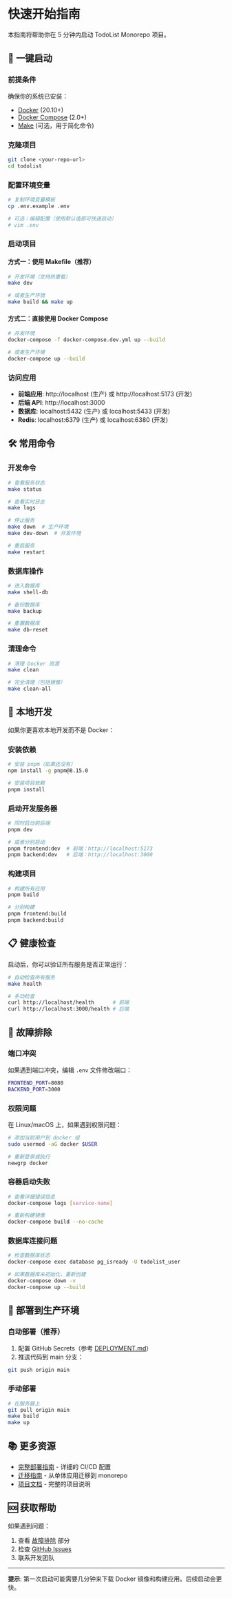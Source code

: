 # 快速开始指南

本指南将帮助你在 5 分钟内启动 TodoList Monorepo 项目。

## 🚀 一键启动

### 前提条件

确保你的系统已安装：
- [Docker](https://docs.docker.com/get-docker/) (20.10+)
- [Docker Compose](https://docs.docker.com/compose/install/) (2.0+)
- [Make](https://www.gnu.org/software/make/) (可选，用于简化命令)

### 克隆项目

```bash
git clone <your-repo-url>
cd todolist
```

### 配置环境变量

```bash
# 复制环境变量模板
cp .env.example .env

# 可选：编辑配置（使用默认值即可快速启动）
# vim .env
```

### 启动项目

#### 方式一：使用 Makefile（推荐）

```bash
# 开发环境（支持热重载）
make dev

# 或者生产环境
make build && make up
```

#### 方式二：直接使用 Docker Compose

```bash
# 开发环境
docker-compose -f docker-compose.dev.yml up --build

# 或者生产环境
docker-compose up --build
```

### 访问应用

- **前端应用**: http://localhost (生产) 或 http://localhost:5173 (开发)
- **后端 API**: http://localhost:3000
- **数据库**: localhost:5432 (生产) 或 localhost:5433 (开发)
- **Redis**: localhost:6379 (生产) 或 localhost:6380 (开发)

## 🛠️ 常用命令

### 开发命令

```bash
# 查看服务状态
make status

# 查看实时日志
make logs

# 停止服务
make down  # 生产环境
make dev-down  # 开发环境

# 重启服务
make restart
```

### 数据库操作

```bash
# 进入数据库
make shell-db

# 备份数据库
make backup

# 重置数据库
make db-reset
```

### 清理命令

```bash
# 清理 Docker 资源
make clean

# 完全清理（包括镜像）
make clean-all
```

## 🔧 本地开发

如果你更喜欢本地开发而不是 Docker：

### 安装依赖

```bash
# 安装 pnpm（如果还没有）
npm install -g pnpm@8.15.0

# 安装项目依赖
pnpm install
```

### 启动开发服务器

```bash
# 同时启动前后端
pnpm dev

# 或者分别启动
pnpm frontend:dev  # 前端：http://localhost:5173
pnpm backend:dev   # 后端：http://localhost:3000
```

### 构建项目

```bash
# 构建所有应用
pnpm build

# 分别构建
pnpm frontend:build
pnpm backend:build
```

## 📋 健康检查

启动后，你可以验证所有服务是否正常运行：

```bash
# 自动检查所有服务
make health

# 手动检查
curl http://localhost/health      # 前端
curl http://localhost:3000/health # 后端
```

## 🐛 故障排除

### 端口冲突

如果遇到端口冲突，编辑 `.env` 文件修改端口：

```bash
FRONTEND_PORT=8080
BACKEND_PORT=3000
```

### 权限问题

在 Linux/macOS 上，如果遇到权限问题：

```bash
# 添加当前用户到 docker 组
sudo usermod -aG docker $USER

# 重新登录或执行
newgrp docker
```

### 容器启动失败

```bash
# 查看详细错误信息
docker-compose logs [service-name]

# 重新构建镜像
docker-compose build --no-cache
```

### 数据库连接问题

```bash
# 检查数据库状态
docker-compose exec database pg_isready -U todolist_user

# 如果数据库未初始化，重新创建
docker-compose down -v
docker-compose up --build
```

## 🚀 部署到生产环境

### 自动部署（推荐）

1. 配置 GitHub Secrets（参考 [DEPLOYMENT.md](./DEPLOYMENT.md)）
2. 推送代码到 main 分支：

```bash
git push origin main
```

### 手动部署

```bash
# 在服务器上
git pull origin main
make build
make up
```

## 📚 更多资源

- [完整部署指南](./DEPLOYMENT.md) - 详细的 CI/CD 配置
- [迁移指南](./MIGRATION.md) - 从单体应用迁移到 monorepo
- [项目文档](./README.md) - 完整的项目说明

## 🆘 获取帮助

如果遇到问题：

1. 查看 [故障排除](#故障排除) 部分
2. 检查 [GitHub Issues](https://github.com/your-repo/issues)
3. 联系开发团队

---

**提示**: 第一次启动可能需要几分钟来下载 Docker 镜像和构建应用。后续启动会更快。